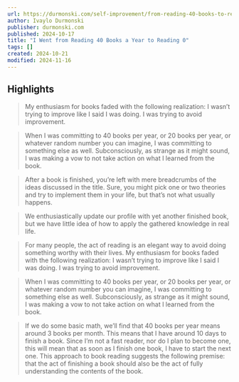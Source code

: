 ```yaml
---
url: https://durmonski.com/self-improvement/from-reading-40-books-to-reading-0/
author: Ivaylo Durmonski
publisher: durmonski.com
published: 2024-10-17
title: "I Went from Reading 40 Books a Year to Reading 0"
tags: []
created: 2024-10-21
modified: 2024-11-16
---
```


## Highlights

> My enthusiasm for books faded with the following realization: I wasn’t trying to improve like I said I was doing. I was trying to avoid improvement.

> When I was committing to 40 books per year, or 20 books per year, or whatever random number you can imagine, I was committing to something else as well. Subconsciously, as strange as it might sound, I was making a vow to not take action on what I learned from the book.

> After a book is finished, you’re left with mere breadcrumbs of the ideas discussed in the title. Sure, you might pick one or two theories and try to implement them in your life, but that’s not what usually happens.

> We enthusiastically update our profile with yet another finished book, but we have little idea of how to apply the gathered knowledge in real life.

> For many people, the act of reading is an elegant way to avoid doing something worthy with their lives.
> My enthusiasm for books faded with the following realization: I wasn’t trying to improve like I said I was doing. I was trying to avoid improvement.

> When I was committing to 40 books per year, or 20 books per year, or whatever random number you can imagine, I was committing to something else as well. Subconsciously, as strange as it might sound, I was making a vow to not take action on what I learned from the book.

> If we do some basic math, we’ll find that 40 books per year means around 3 books per month. This means that I have around 10 days to finish a book. Since I’m not a fast reader, nor do I plan to become one, this will mean that as soon as I finish one book, I have to start the next one. This approach to book reading suggests the following premise: that the act of finishing a book should also be the act of fully understanding the contents of the book.

